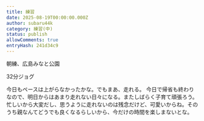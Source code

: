 ```yaml
---
title: 練習
date: 2025-08-19T00:00:00.000Z
author: subaru44k
category: 練習(中)
status: publish
allowComments: true
entryHash: 241d34c9
---
```

朝練、広島みなと公園

32分ジョグ

今日もペースは上がらなかったかな。でもまあ、走れる。
今日で帰省も終わりなので、明日からはあまり走れない日々になる。またしばらく子育て頑張ろう。
忙しいから大変だし、思うように走れないのは残念だけど、可愛いからね。そのうち親なんてどうでも良くなるらしいから、今だけの時間を楽しまないとな。

